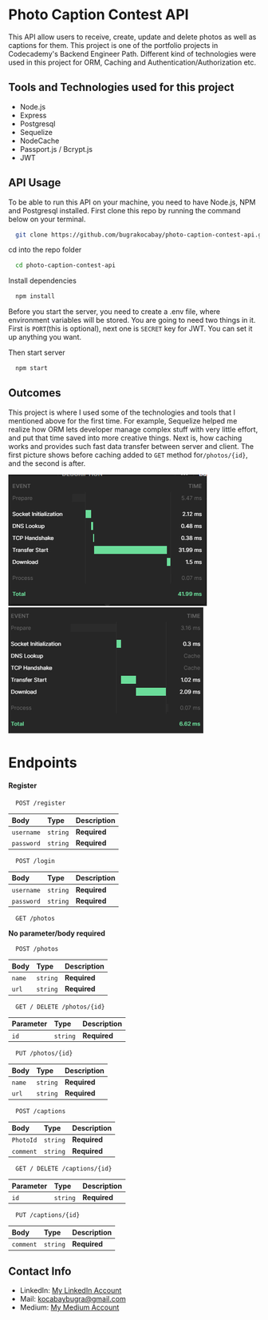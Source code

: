 
# Photo Caption Contest API

This API allow users to receive, create, update and delete photos as well as captions for them. This project is one of the portfolio projects in Codecademy's Backend Engineer Path. Different kind of technologies were used in this project for ORM, Caching and Authentication/Authorization etc.


## Tools and Technologies used for this project

- Node.js
- Express
- Postgresql
- Sequelize
- NodeCache
- Passport.js / Bcrypt.js
- JWT

  
## API Usage

To be able to run this API on your machine, you need to have Node.js, NPM and Postgresql installed. First clone this repo by running the command below on your terminal.

```bash
  git clone https://github.com/bugrakocabay/photo-caption-contest-api.git
```

cd into the repo folder

```bash
  cd photo-caption-contest-api
```

Install dependencies

```bash
  npm install
```
Before you start the server, you need to create a .env file, where environment variables will be stored. You are going to need two things in it. First is `PORT`(this is optional), next one is `SECRET` key for JWT. You can set it up anything you want.


Then start server

```bash
  npm start
```


## Outcomes

This project is where I used some of the technologies and tools that I mentioned above for the first time. For example, Sequelize helped me realize how ORM lets developer manage complex stuff with very little effort, and put that time saved into more creative things.
Next is, how caching works and provides such fast data transfer between server and client. The first picture shows before caching added to `GET` method for`/photos/{id}`, and the second is after.

![photo](https://github.com/bugrakocabay/photo-caption-contest-api/blob/main/public/images/cache-before.png?raw=true)
![photo2](https://github.com/bugrakocabay/photo-caption-contest-api/blob/main/public/images/cache-after.png?raw=true)
# Endpoints
#### Register

```http
  POST /register
```

| Body | Type     | Description                       |
| :-------- | :------- | :-------------------------------- |
| `username`      | `string` | **Required**  |
| `password`      | `string` | **Required**  |

```http
  POST /login
```

| Body | Type     | Description                       |
| :-------- | :------- | :-------------------------------- |
| `username`      | `string` | **Required**  |
| `password`      | `string` | **Required**  |

```http
  GET /photos
```

**No parameter/body required**


```http
  POST /photos
```

| Body | Type     | Description                       |
| :-------- | :------- | :-------------------------------- |
| `name`      | `string` | **Required**  |
| `url`      | `string` | **Required**  |

```http
  GET / DELETE /photos/{id}
```

| Parameter | Type     | Description                       |
| :-------- | :------- | :-------------------------------- |
| `id`      | `string` | **Required**  |

```http
  PUT /photos/{id}
```

| Body | Type     | Description                       |
| :-------- | :------- | :-------------------------------- |
| `name`      | `string` | **Required**  |
| `url`      | `string` | **Required**  |

```http
  POST /captions
```

| Body | Type     | Description                       |
| :-------- | :------- | :-------------------------------- |
| `PhotoId`      | `string` | **Required**  |
| `comment`      | `string` | **Required**  |

```http
  GET / DELETE /captions/{id}
```

| Parameter | Type     | Description                       |
| :-------- | :------- | :-------------------------------- |
| `id`      | `string` | **Required**  |

```http
  PUT /captions/{id}
```

| Body | Type     | Description                       |
| :-------- | :------- | :-------------------------------- |
| `comment`      | `string` | **Required**  |

## Contact Info
- LinkedIn: [My LinkedIn Account](https://www.linkedin.com/in/bu%C4%9Fra-kocabay-91062a193/)
- Mail: kocabaybugra@gmail.com
- Medium: [My Medium Account](https://medium.com/@kocabaybugra/what-is-orm-implementing-orm-with-sequelize-using-node-js-and-postgres-e4a0a65bb6e)

